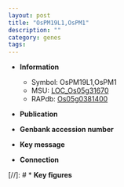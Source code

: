 ```yaml
---
layout: post
title: "OsPM19L1,OsPM1"
description: ""
category: genes
tags: 
---
```


* **Information**  
    + Symbol: OsPM19L1,OsPM1  
    + MSU: [LOC_Os05g31670](http://rice.uga.edu/cgi-bin/ORF_infopage.cgi?orf=LOC_Os05g31670)  
    + RAPdb: [Os05g0381400](http://rapdb.dna.affrc.go.jp/viewer/gbrowse_details/irgsp1?name=Os05g0381400)  

* **Publication**  

* **Genbank accession number**  

* **Key message**  

* **Connection**  

[//]: # * **Key figures**  


